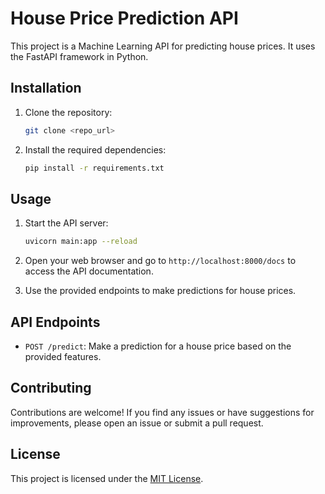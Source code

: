 # House Price Prediction API

This project is a Machine Learning API for predicting house prices. It uses the FastAPI framework in Python.

## Installation

1. Clone the repository:

    ```bash
    git clone <repo_url>
    ```

2. Install the required dependencies:

    ```bash
    pip install -r requirements.txt
    ```

## Usage

1. Start the API server:

    ```bash
    uvicorn main:app --reload
    ```

2. Open your web browser and go to `http://localhost:8000/docs` to access the API documentation.

3. Use the provided endpoints to make predictions for house prices.

## API Endpoints

- `POST /predict`: Make a prediction for a house price based on the provided features.

## Contributing

Contributions are welcome! If you find any issues or have suggestions for improvements, please open an issue or submit a pull request.

## License

This project is licensed under the [MIT License](LICENSE).

